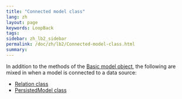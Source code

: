 ```yaml
---
title: "Connected model class"
lang: zh
layout: page
keywords: LoopBack
tags:
sidebar: zh_lb2_sidebar
permalink: /doc/zh/lb2/Connected-model-class.html
summary:
---
```


In addition to the methods of the [Basic model object](/doc/{{page.lang}}/lb2/Basic-model-object.html), the following are mixed in when a model is connected to a data source:

*   [Relation class](https://docs.strongloop.com/display/zh/Relation+class)
*   [PersistedModel class](/doc/{{page.lang}}/lb2/PersistedModel-class.html)

